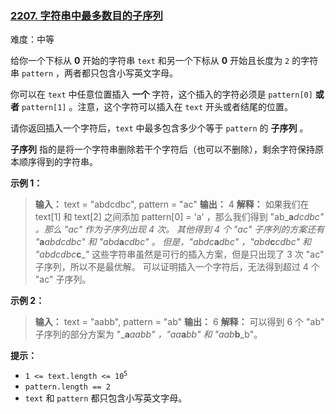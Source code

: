 ### [2207\. 字符串中最多数目的子序列](https://leetcode.cn/problems/maximize-number-of-subsequences-in-a-string/)

难度：中等

给你一个下标从 **0** 开始的字符串 `text` 和另一个下标从 **0** 开始且长度为 `2` 的字符串 `pattern` ，两者都只包含小写英文字母。

你可以在 `text` 中任意位置插入 **一个** 字符，这个插入的字符必须是 `pattern[0]` **或者** `pattern[1]` 。注意，这个字符可以插入在 `text` 开头或者结尾的位置。

请你返回插入一个字符后，`text` 中最多包含多少个等于 `pattern` 的 **子序列** 。

**子序列** 指的是将一个字符串删除若干个字符后（也可以不删除），剩余字符保持原本顺序得到的字符串。

**示例 1：**

> **输入：** text = "abdcdbc", pattern = "ac"
> **输出：** 4
> **解释：**
> 如果我们在 text[1] 和 text[2] 之间添加 pattern[0] = 'a' ，那么我们得到 "ab_**a**_dcdbc" 。那么 "ac" 作为子序列出现 4 次。
> 其他得到 4 个 "ac" 子序列的方案还有 "_**a**_abdcdbc" 和 "abd_**a**_cdbc" 。
> 但是，"abdc_**a**_dbc" ，"abd_**c**_cdbc" 和 "abdcdbc_**c**_" 这些字符串虽然是可行的插入方案，但是只出现了 3 次 "ac" 子序列，所以不是最优解。
> 可以证明插入一个字符后，无法得到超过 4 个 "ac" 子序列。

**示例 2：**

> **输入：** text = "aabb", pattern = "ab"
> **输出：** 6
> **解释：**
> 可以得到 6 个 "ab" 子序列的部分方案为 "_**a**_aabb" ，"aa_**a**_bb" 和 "aab_**b**_b"。

**提示：**

- <code>1 <= text.length <= 10<sup>5</sup></code>
- `pattern.length == 2`
- `text` 和 `pattern` 都只包含小写英文字母。
